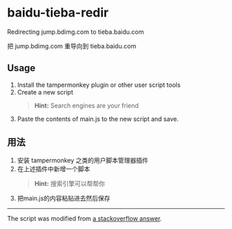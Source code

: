 # baidu-tieba-redir
Redirecting jump.bdimg.com to tieba.baidu.com

把 jump.bdimg.com 重导向到 tieba.baidu.com


## Usage
1. Install the tampermonkey plugin or other user script tools
2. Create a new script
   > **Hint:** Search engines are your friend
3. Paste the contents of main.js to the new script and save.

## 用法
1. 安装 tampermonkey 之类的用户脚本管理器插件
2. 在上述插件中新增一个脚本
   > **Hint:** 搜索引擎可以帮帮你
4. 把main.js的内容粘贴进去然后保存

------
The script was modified from [a stackoverflow answer](https://stackoverflow.com/questions/49658374/greasemonkey-tampermonkey-script-to-redirect-to-doubly-modified-url).
